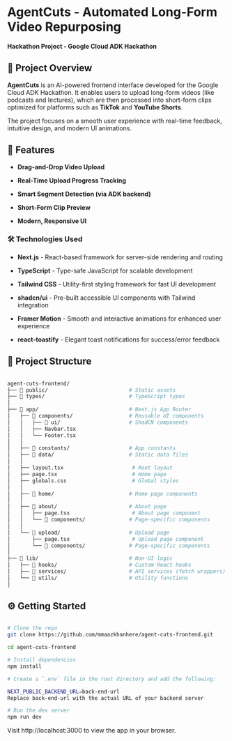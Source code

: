 # AgentCuts - Automated Long-Form Video Repurposing

**Hackathon Project - Google Cloud ADK Hackathon**

## 📌 Project Overview

**AgentCuts** is an AI-powered frontend interface developed for the Google Cloud ADK Hackathon. It enables users to upload long-form videos (like podcasts and lectures), which are then processed into short-form clips optimized for platforms such as **TikTok** and **YouTube Shorts**.

The project focuses on a smooth user experience with real-time feedback, intuitive design, and modern UI animations.

## 🚀 Features

- **Drag-and-Drop Video Upload**

- **Real-Time Upload Progress Tracking**

- **Smart Segment Detection (via ADK backend)**

- **Short-Form Clip Preview**

- **Modern, Responsive UI**

### 🛠️ Technologies Used

- **Next.js** - React-based framework for server-side rendering and routing

- **TypeScript** - Type-safe JavaScript for scalable development

- **Tailwind CSS** - Utility-first styling framework for fast UI development

- **shadcn/ui** - Pre-built accessible UI components with Tailwind integration

- **Framer Motion** - Smooth and interactive animations for enhanced user experience

- **react-toastify** - Elegant toast notifications for success/error feedback

## 📁 Project Structure

```bash

agent-cuts-frontend/
├── 📁 public/                          # Static assets
├── 📁 types/                           # TypeScript types
│
├── 📁 app/                             # Next.js App Router
│   ├── 📁 components/                  # Reusable UI components
│   │   ├── 📁 ui/                      # ShadCN components
│   │   ├── Navbar.tsx                  
│   │   └── Footer.tsx                  
│   │
│   ├── 📁 constants/                   # App constants
│   ├── 📁 data/                        # Static data files
│   │
│   ├── layout.tsx                      # Root layout
│   ├── page.tsx                        # Home page
│   ├── globals.css                     # Global styles
│   │
│   ├── 📁 home/                        # Home page components
│   │
│   ├── 📁 about/                       # About page
│   │   ├── page.tsx                    # About page component
│   │   └── 📁 components/              # Page-specific components
│   │
│   └── 📁 upload/                      # Upload page
│       ├── page.tsx                    # Upload page component
│       └── 📁 components/              # Page-specific components
│
├── 📁 lib/                             # Non-UI logic
│   ├── 📁 hooks/                       # Custom React hooks
│   ├── 📁 services/                    # API services (fetch wrappers)
│   └── 📁 utils/                       # Utility functions
│

```

## ⚙️ Getting Started

```bash

# Clone the repo
git clone https://github.com/mmaazkhanhere/agent-cuts-frontend.git

cd agent-cuts-frontend

# Install dependencies
npm install

# Create a `.env` file in the root directory and add the following:

NEXT_PUBLIC_BACKEND_URL=back-end-url
Replace back-end-url with the actual URL of your backend server

# Run the dev server
npm run dev

```

Visit http://localhost:3000 to view the app in your browser.
